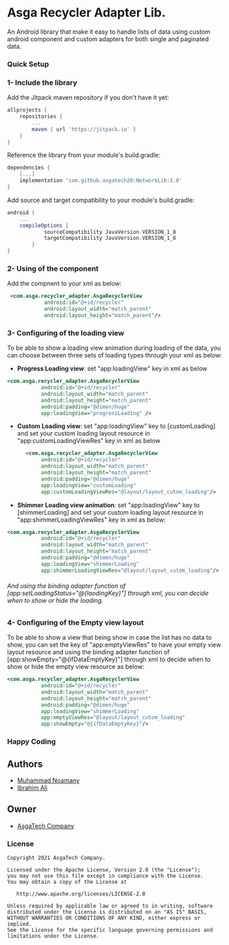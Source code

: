 # Asga Recycler Adapter Lib.

An Android library that make it easy to handle lists of data using custom android component and custom adapters for both single and paginated data.

### Quick Setup

### 1- Include the library
Add the Jitpack maven repository if you don't have it yet:

``` gradle
allprojects {
    repositories {
        ...
        maven { url 'https://jitpack.io' }
    }
}
```

Reference the library from your module's build.gradle:

``` gradle
dependencies {
    [...]
    implementation 'com.github.asgatech20:NetworkLib:1.0'
}
```

Add source and target compatibility to your module's build.gradle:

``` gradle
android {
    ...
    compileOptions {
            sourceCompatibility JavaVersion.VERSION_1_8
            targetCompatibility JavaVersion.VERSION_1_8
        }
}
```
### 2- Using of the component
Add the compnent to your xml as below:
``` xml
 <com.asga.recycler_adapter.AsgaRecyclerView
            android:id="@+id/recycler"
            android:layout_width="match_parent"
            android:layout_height="match_parent"/>
```

### 3- Configuring of the loading view
To be able to show a loading view animation during loading of the data, you can choose between three sets of loading types through your xml as below:
- **Progress Loading view**: 
set "app:loadingView" key in xml as below
 ``` xml
 <com.asga.recycler_adapter.AsgaRecyclerView
            android:id="@+id/recycler"
            android:layout_width="match_parent"
            android:layout_height="match_parent"
            android:padding="@dimen/huge"
            app:loadingView="progressLoading" />
```
- **Custom Loading view**: 
set "app:loadingView" key to [customLoading] and set your custom loading layout resource in "app:customLoadingViewRes" key in xml as below
 ``` xml
       <com.asga.recycler_adapter.AsgaRecyclerView
            android:id="@+id/recycler"
            android:layout_width="match_parent"
            android:layout_height="match_parent"
            android:padding="@dimen/huge"
            app:loadingView="customLoading" 
            app:customLoadingViewRes="@layout/layout_cutom_loading"/>
```

- **Shimmer Loading view animation**: 
set "app:loadingView" key to [shimmerLoading] and set your custom loading layout resource in "app:shimmerLoadingViewRes" key in xml as below:
 ``` xml
<com.asga.recycler_adapter.AsgaRecyclerView
            android:id="@+id/recycler"
            android:layout_width="match_parent"
            android:layout_height="match_parent"
            android:padding="@dimen/huge"
            app:loadingView="shimmerLoading"
            app:shimmerLoadingViewRes="@layout/layout_cutom_loading"/>
```
###### And using the binding adapter function of [app:setLoadingStatus="@{laodingKey}"] through xml, you can decide when to show or hide the loading.

### 4- Configuring of the Empty view layout
To be able to show a view that being show in case the list has no data to show, you can set the key of "app:emptyViewRes" to have your empty view layout resource and using the binding adapter function of [app:showEmpty="@{ifDataEmptyKey}"] through xml to decide when to show or hide the empty view resource as below:
 ``` xml
<com.asga.recycler_adapter.AsgaRecyclerView
            android:id="@+id/recycler"
            android:layout_width="match_parent"
            android:layout_height="match_parent"
            android:padding="@dimen/huge"
            app:loadingView="shimmerLoading"
            app:emptyViewRes="@layout/layout_cutom_loading"
            app:showEmpty="@{ifDataEmptyKey}"/>
```


### Happy Coding

## Authors

* [Muhammad Noamany](https://github.com/muhammadnomany25)
* [Ibrahim Ali](https://github.com/IbrahimAli2017)

## Owner

* [AsgaTech Company](https://github.com/asgatech20)


### License

    Copyright 2021 AsgaTech Company.

    Licensed under the Apache License, Version 2.0 (the "License");
    you may not use this file except in compliance with the License.
    You may obtain a copy of the License at

       http://www.apache.org/licenses/LICENSE-2.0

    Unless required by applicable law or agreed to in writing, software
    distributed under the License is distributed on an "AS IS" BASIS,
    WITHOUT WARRANTIES OR CONDITIONS OF ANY KIND, either express or implied.
    See the License for the specific language governing permissions and
    limitations under the License.

